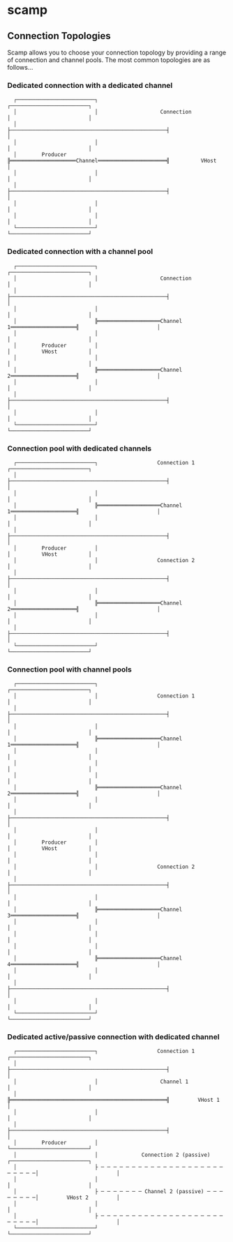 # scamp



## Connection Topologies

Scamp allows you to choose your connection topology by providing a range of connection and channel pools. The most common topologies are as follows...


### Dedicated connection with a dedicated channel
      ┌─────────────────────────┐                                                  ┌─────────────────────────┐
      │                         │                    Connection                    │                         │
      │                         ├──────────────────────────────────────────────────┤                         │
      │                         │                                                  │                         │
      │        Producer         ╠═════════════════════Channel══════════════════════╣          VHost          │
      │                         │                                                  │                         │
      │                         ├──────────────────────────────────────────────────┤                         │
      │                         │                                                  │                         │
      │                         │                                                  │                         │
      └─────────────────────────┘                                                  └─────────────────────────┘


### Dedicated connection with a channel pool
      ┌─────────────────────────┐                                                  ┌─────────────────────────┐
      │                         │                    Connection                    │                         │
      │                         ├──────────────────────────────────────────────────┤                         │
      │                         │                                                  │                         │
      │                         ╠════════════════════Channel 1═════════════════════╣                         │
      │                         │                                                  │                         │
      │        Producer         │                                                  │          VHost          │
      │                         │                                                  │                         │
      │                         ╠════════════════════Channel 2═════════════════════╣                         │
      │                         │                                                  │                         │
      │                         ├──────────────────────────────────────────────────┤                         │
      │                         │                                                  │                         │
      └─────────────────────────┘                                                  └─────────────────────────┘



### Connection pool with dedicated channels
      ┌─────────────────────────┐                   Connection 1                   ┌─────────────────────────┐
      │                         ├──────────────────────────────────────────────────┤                         │
      │                         │                                                  │                         │
      │                         ╠════════════════════Channel 1═════════════════════╣                         │
      │                         │                                                  │                         │
      │                         ├──────────────────────────────────────────────────┤                         │
      │        Producer         │                                                  │          VHost          │
      │                         │                   Connection 2                   │                         │
      │                         ├──────────────────────────────────────────────────┤                         │
      │                         │                                                  │                         │
      │                         ╠════════════════════Channel 2═════════════════════╣                         │
      │                         │                                                  │                         │
      │                         ├──────────────────────────────────────────────────┤                         │
      └─────────────────────────┘                                                  └─────────────────────────┘


### Connection pool with channel pools

      ┌─────────────────────────┐                                                  ┌─────────────────────────┐
      │                         │                   Connection 1                   │                         │
      │                         ├──────────────────────────────────────────────────┤                         │
      │                         │                                                  │                         │
      │                         ╠════════════════════Channel 1═════════════════════╣                         │
      │                         │                                                  │                         │
      │                         │                                                  │                         │
      │                         │                                                  │                         │
      │                         ╠════════════════════Channel 2═════════════════════╣                         │
      │                         │                                                  │                         │
      │                         ├──────────────────────────────────────────────────┤                         │
      │                         │                                                  │                         │
      │        Producer         │                                                  │          VHost          │
      │                         │                                                  │                         │
      │                         │                   Connection 2                   │                         │
      │                         ├──────────────────────────────────────────────────┤                         │
      │                         │                                                  │                         │
      │                         ╠════════════════════Channel 3═════════════════════╣                         │
      │                         │                                                  │                         │
      │                         │                                                  │                         │
      │                         │                                                  │                         │
      │                         ╠════════════════════Channel 4═════════════════════╣                         │
      │                         │                                                  │                         │
      │                         ├──────────────────────────────────────────────────┤                         │
      │                         │                                                  │                         │
      └─────────────────────────┘                                                  └─────────────────────────┘


### Dedicated active/passive connection with dedicated channel

      ┌─────────────────────────┐                   Connection 1                   ┌─────────────────────────┐
      │                         ├──────────────────────────────────────────────────┤                         │
      │                         │                    Channel 1                     │                         │
      │                         ╠══════════════════════════════════════════════════╣         VHost 1         │
      │                         │                                                  │                         │
      │                         ├──────────────────────────────────────────────────┤                         │
      │        Producer         │                                                  └─────────────────────────┘
      │                         │              Connection 2 (passive)              ┌─────────────────────────┐
      │                         ├ ─ ─ ─ ─ ─ ─ ─ ─ ─ ─ ─ ─ ─ ─ ─ ─ ─ ─ ─ ─ ─ ─ ─ ─ ─│                         │
      │                         │                                                  │                         │
      │                         ├ ─ ─ ─ ─ ─ ─ ─ Channel 2 (passive) ─ ─ ─ ─ ─ ─ ─ ─│         VHost 2         │
      │                         │                                                  │                         │
      │                         ├ ─ ─ ─ ─ ─ ─ ─ ─ ─ ─ ─ ─ ─ ─ ─ ─ ─ ─ ─ ─ ─ ─ ─ ─ ─│                         │
      └─────────────────────────┘                                                  └─────────────────────────┘
